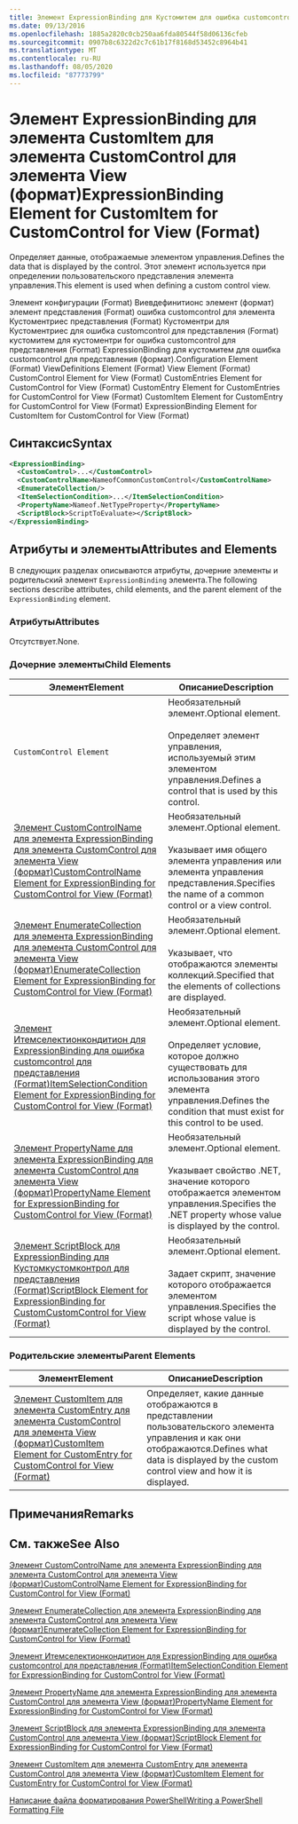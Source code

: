```yaml
---
title: Элемент ExpressionBinding для Кустомитем для ошибка customcontrol для представления (Format) | Документация Майкрософт
ms.date: 09/13/2016
ms.openlocfilehash: 1885a2820c0cb250aa6fda80544f58d06136cfeb
ms.sourcegitcommit: 0907b8c6322d2c7c61b17f8168d53452c8964b41
ms.translationtype: MT
ms.contentlocale: ru-RU
ms.lasthandoff: 08/05/2020
ms.locfileid: "87773799"
---
```

# <a name="expressionbinding-element-for-customitem-for-customcontrol-for-view-format"></a><span data-ttu-id="e9b9e-102">Элемент ExpressionBinding для элемента CustomItem для элемента CustomControl для элемента View (формат)</span><span class="sxs-lookup"><span data-stu-id="e9b9e-102">ExpressionBinding Element for CustomItem for CustomControl for View (Format)</span></span>

<span data-ttu-id="e9b9e-103">Определяет данные, отображаемые элементом управления.</span><span class="sxs-lookup"><span data-stu-id="e9b9e-103">Defines the data that is displayed by the control.</span></span> <span data-ttu-id="e9b9e-104">Этот элемент используется при определении пользовательского представления элемента управления.</span><span class="sxs-lookup"><span data-stu-id="e9b9e-104">This element is used when defining a custom control view.</span></span>

<span data-ttu-id="e9b9e-105">Элемент конфигурации (Format) Виевдефинитионс элемент (формат) элемент представления (Format) ошибка customcontrol для элемента Кустоментриес представления (Format) Кустоментри для Кустоментриес для ошибка customcontrol для представления (Format) кустомитем для кустоментри for ошибка customcontrol для представления (Format) ExpressionBinding для кустомитем для ошибка customcontrol для представления (формат).</span><span class="sxs-lookup"><span data-stu-id="e9b9e-105">Configuration Element (Format) ViewDefinitions Element (Format) View Element (Format) CustomControl Element for View (Format) CustomEntries Element for CustomControl for View (Format) CustomEntry Element for CustomEntries for CustomControl for View (Format) CustomItem Element for CustomEntry for CustomControl for View (Format) ExpressionBinding Element for CustomItem for CustomControl for View (Format)</span></span>

## <a name="syntax"></a><span data-ttu-id="e9b9e-106">Синтаксис</span><span class="sxs-lookup"><span data-stu-id="e9b9e-106">Syntax</span></span>

```xml
<ExpressionBinding>
  <CustomControl>...</CustomControl>
  <CustomControlName>NameofCommonCustomControl</CustomControlName>
  <EnumerateCollection/>
  <ItemSelectionCondition>...</ItemSelectionCondition>
  <PropertyName>Nameof.NetTypeProperty</PropertyName>
  <ScriptBlock>ScriptToEvaluate></ScriptBlock>
</ExpressionBinding>
```

## <a name="attributes-and-elements"></a><span data-ttu-id="e9b9e-107">Атрибуты и элементы</span><span class="sxs-lookup"><span data-stu-id="e9b9e-107">Attributes and Elements</span></span>

<span data-ttu-id="e9b9e-108">В следующих разделах описываются атрибуты, дочерние элементы и родительский элемент `ExpressionBinding` элемента.</span><span class="sxs-lookup"><span data-stu-id="e9b9e-108">The following sections describe attributes, child elements, and the parent element of the `ExpressionBinding` element.</span></span>

### <a name="attributes"></a><span data-ttu-id="e9b9e-109">Атрибуты</span><span class="sxs-lookup"><span data-stu-id="e9b9e-109">Attributes</span></span>

<span data-ttu-id="e9b9e-110">Отсутствует.</span><span class="sxs-lookup"><span data-stu-id="e9b9e-110">None.</span></span>

### <a name="child-elements"></a><span data-ttu-id="e9b9e-111">Дочерние элементы</span><span class="sxs-lookup"><span data-stu-id="e9b9e-111">Child Elements</span></span>

|<span data-ttu-id="e9b9e-112">Элемент</span><span class="sxs-lookup"><span data-stu-id="e9b9e-112">Element</span></span>|<span data-ttu-id="e9b9e-113">Описание</span><span class="sxs-lookup"><span data-stu-id="e9b9e-113">Description</span></span>|
|-------------|-----------------|
|`CustomControl Element`|<span data-ttu-id="e9b9e-114">Необязательный элемент.</span><span class="sxs-lookup"><span data-stu-id="e9b9e-114">Optional element.</span></span><br /><br /> <span data-ttu-id="e9b9e-115">Определяет элемент управления, используемый этим элементом управления.</span><span class="sxs-lookup"><span data-stu-id="e9b9e-115">Defines a control that is used by this control.</span></span>|
|[<span data-ttu-id="e9b9e-116">Элемент CustomControlName для элемента ExpressionBinding для элемента CustomControl для элемента View (формат)</span><span class="sxs-lookup"><span data-stu-id="e9b9e-116">CustomControlName Element for ExpressionBinding for CustomControl for View (Format)</span></span>](./customcontrolname-element-for-expressionbinding-for-customcontrol-for-view-format.md)|<span data-ttu-id="e9b9e-117">Необязательный элемент.</span><span class="sxs-lookup"><span data-stu-id="e9b9e-117">Optional element.</span></span><br /><br /> <span data-ttu-id="e9b9e-118">Указывает имя общего элемента управления или элемента управления представления.</span><span class="sxs-lookup"><span data-stu-id="e9b9e-118">Specifies the name of a common control or a view control.</span></span>|
|[<span data-ttu-id="e9b9e-119">Элемент EnumerateCollection для элемента ExpressionBinding для элемента CustomControl для элемента View (формат)</span><span class="sxs-lookup"><span data-stu-id="e9b9e-119">EnumerateCollection Element for ExpressionBinding for CustomControl for View (Format)</span></span>](./enumeratecollection-element-for-expressionbinding-for-customcontrol-for-view-format.md)|<span data-ttu-id="e9b9e-120">Необязательный элемент.</span><span class="sxs-lookup"><span data-stu-id="e9b9e-120">Optional element.</span></span><br /><br /> <span data-ttu-id="e9b9e-121">Указывает, что отображаются элементы коллекций.</span><span class="sxs-lookup"><span data-stu-id="e9b9e-121">Specified that the elements of collections are displayed.</span></span>|
|[<span data-ttu-id="e9b9e-122">Элемент Итемселектионкондитион для ExpressionBinding для ошибка customcontrol для представления (Format)</span><span class="sxs-lookup"><span data-stu-id="e9b9e-122">ItemSelectionCondition Element for ExpressionBinding for CustomControl for View (Format)</span></span>](./itemselectioncondition-element-for-expressionbinding-for-customcontrol-format.md)|<span data-ttu-id="e9b9e-123">Необязательный элемент.</span><span class="sxs-lookup"><span data-stu-id="e9b9e-123">Optional element.</span></span><br /><br /> <span data-ttu-id="e9b9e-124">Определяет условие, которое должно существовать для использования этого элемента управления.</span><span class="sxs-lookup"><span data-stu-id="e9b9e-124">Defines the condition that must exist for this control to be used.</span></span>|
|[<span data-ttu-id="e9b9e-125">Элемент PropertyName для элемента ExpressionBinding для элемента CustomControl для элемента View (формат)</span><span class="sxs-lookup"><span data-stu-id="e9b9e-125">PropertyName Element for ExpressionBinding for CustomControl for View (Format)</span></span>](./propertyname-element-for-expressionbinding-for-customcontrol-for-view-format.md)|<span data-ttu-id="e9b9e-126">Необязательный элемент.</span><span class="sxs-lookup"><span data-stu-id="e9b9e-126">Optional element.</span></span><br /><br /> <span data-ttu-id="e9b9e-127">Указывает свойство .NET, значение которого отображается элементом управления.</span><span class="sxs-lookup"><span data-stu-id="e9b9e-127">Specifies the .NET property whose value is displayed by the control.</span></span>|
|[<span data-ttu-id="e9b9e-128">Элемент ScriptBlock для ExpressionBinding для Кустомкустомконтрол для представления (Format)</span><span class="sxs-lookup"><span data-stu-id="e9b9e-128">ScriptBlock Element for ExpressionBinding for CustomCustomControl for View (Format)</span></span>](./scriptblock-element-for-expressionbinding-for-customcontrol-for-view-format.md)|<span data-ttu-id="e9b9e-129">Необязательный элемент.</span><span class="sxs-lookup"><span data-stu-id="e9b9e-129">Optional element.</span></span><br /><br /> <span data-ttu-id="e9b9e-130">Задает скрипт, значение которого отображается элементом управления.</span><span class="sxs-lookup"><span data-stu-id="e9b9e-130">Specifies the script whose value is displayed by the control.</span></span>|

### <a name="parent-elements"></a><span data-ttu-id="e9b9e-131">Родительские элементы</span><span class="sxs-lookup"><span data-stu-id="e9b9e-131">Parent Elements</span></span>

|<span data-ttu-id="e9b9e-132">Элемент</span><span class="sxs-lookup"><span data-stu-id="e9b9e-132">Element</span></span>|<span data-ttu-id="e9b9e-133">Описание</span><span class="sxs-lookup"><span data-stu-id="e9b9e-133">Description</span></span>|
|-------------|-----------------|
|[<span data-ttu-id="e9b9e-134">Элемент CustomItem для элемента CustomEntry для элемента CustomControl для элемента View (формат)</span><span class="sxs-lookup"><span data-stu-id="e9b9e-134">CustomItem Element for CustomEntry for CustomControl for View (Format)</span></span>](./customitem-element-for-customentry-for-customcontrol-for-view-format.md)|<span data-ttu-id="e9b9e-135">Определяет, какие данные отображаются в представлении пользовательского элемента управления и как они отображаются.</span><span class="sxs-lookup"><span data-stu-id="e9b9e-135">Defines what data is displayed by the custom control view and how it is displayed.</span></span>|

## <a name="remarks"></a><span data-ttu-id="e9b9e-136">Примечания</span><span class="sxs-lookup"><span data-stu-id="e9b9e-136">Remarks</span></span>

## <a name="see-also"></a><span data-ttu-id="e9b9e-137">См. также</span><span class="sxs-lookup"><span data-stu-id="e9b9e-137">See Also</span></span>

[<span data-ttu-id="e9b9e-138">Элемент CustomControlName для элемента ExpressionBinding для элемента CustomControl для элемента View (формат)</span><span class="sxs-lookup"><span data-stu-id="e9b9e-138">CustomControlName Element for ExpressionBinding for CustomControl for View (Format)</span></span>](./customcontrolname-element-for-expressionbinding-for-customcontrol-for-view-format.md)

[<span data-ttu-id="e9b9e-139">Элемент EnumerateCollection для элемента ExpressionBinding для элемента CustomControl для элемента View (формат)</span><span class="sxs-lookup"><span data-stu-id="e9b9e-139">EnumerateCollection Element for ExpressionBinding for CustomControl for View (Format)</span></span>](./enumeratecollection-element-for-expressionbinding-for-customcontrol-for-view-format.md)

[<span data-ttu-id="e9b9e-140">Элемент Итемселектионкондитион для ExpressionBinding для ошибка customcontrol для представления (Format)</span><span class="sxs-lookup"><span data-stu-id="e9b9e-140">ItemSelectionCondition Element for ExpressionBinding for CustomControl for View (Format)</span></span>](./itemselectioncondition-element-for-expressionbinding-for-customcontrol-format.md)

[<span data-ttu-id="e9b9e-141">Элемент PropertyName для элемента ExpressionBinding для элемента CustomControl для элемента View (формат)</span><span class="sxs-lookup"><span data-stu-id="e9b9e-141">PropertyName Element for ExpressionBinding for CustomControl for View (Format)</span></span>](./propertyname-element-for-expressionbinding-for-customcontrol-for-view-format.md)

[<span data-ttu-id="e9b9e-142">Элемент ScriptBlock для элемента ExpressionBinding для элемента CustomControl для элемента View (формат)</span><span class="sxs-lookup"><span data-stu-id="e9b9e-142">ScriptBlock Element for ExpressionBinding for CustomControl for View (Format)</span></span>](./scriptblock-element-for-expressionbinding-for-customcontrol-for-view-format.md)

[<span data-ttu-id="e9b9e-143">Элемент CustomItem для элемента CustomEntry для элемента CustomControl для элемента View (формат)</span><span class="sxs-lookup"><span data-stu-id="e9b9e-143">CustomItem Element for CustomEntry for CustomControl for View (Format)</span></span>](./customitem-element-for-customentry-for-customcontrol-for-view-format.md)

[<span data-ttu-id="e9b9e-144">Написание файла форматирования PowerShell</span><span class="sxs-lookup"><span data-stu-id="e9b9e-144">Writing a PowerShell Formatting File</span></span>](./writing-a-powershell-formatting-file.md)
